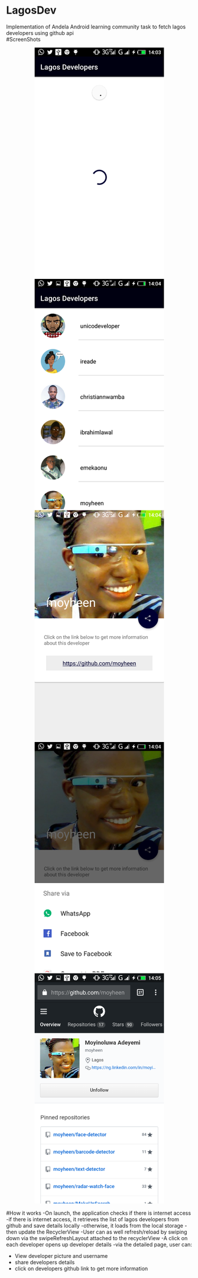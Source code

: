 # LagosDev
Implementation of Andela Android learning community task to fetch lagos developers using github api
<br/>
#ScreenShots
<p align="center">
  <img src="https://raw.githubusercontent.com/adetuyiTolu/LagosDev/master/screenshots/screen1.png" width="350"/>
  <img src="https://raw.githubusercontent.com/adetuyiTolu/LagosDev/master/screenshots/screen2.png" width="350"/>
  <img src="https://raw.githubusercontent.com/adetuyiTolu/LagosDev/master/screenshots/screen3.png" width="350"/>
  <img src="https://raw.githubusercontent.com/adetuyiTolu/LagosDev/master/screenshots/screen4.png" width="350"/>
  <img src="https://raw.githubusercontent.com/adetuyiTolu/LagosDev/master/screenshots/screen5.png" width="350"/>
</p>

#How it works
-On launch, the application checks if there is internet access
-if there is internet access, it retrieves the list of lagos developers from github and save details locally
-otherwise, it loads from the local storage
-then update the RecyclerView
-User can as well refresh/reload by swiping down via the swipeRefreshLayout attached to the recyclerView
-A click on each developer opens up developer details
-via the detailed page, user can:
<ul>
<li>View developer picture and username</li>
<li>share developers details</li>
<li>click on developers github link to get more information</li>
</ul>

